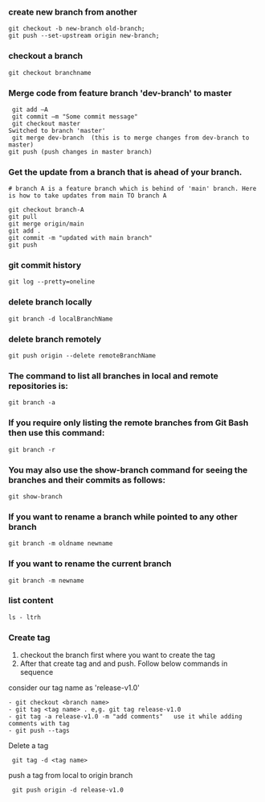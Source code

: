 

### create new branch from another

```
git checkout -b new-branch old-branch;
git push --set-upstream origin new-branch;
```
### checkout a branch

```
git checkout branchname
```

### Merge code from feature branch 'dev-branch' to master

```
 git add –A
 git commit –m "Some commit message"
 git checkout master
Switched to branch 'master'
 git merge dev-branch  (this is to merge changes from dev-branch to master)
git push (push changes in master branch)
```

### Get the update from a branch that is ahead of your branch. 

```
# branch A is a feature branch which is behind of 'main' branch. Here is how to take updates from main TO branch A

git checkout branch-A
git pull
git merge origin/main
git add .
git commit -m "updated with main branch"
git push
```


### git commit history 

```
git log --pretty=oneline
```

### delete branch locally
```
git branch -d localBranchName
```
### delete branch remotely
```
git push origin --delete remoteBranchName
```
### The command to list all branches in local and remote repositories is:
```
git branch -a
```
### If you require only listing the remote branches from Git Bash then use this command:
```
git branch -r
```

### You may also use the show-branch command for seeing the branches and their commits as follows:
```
git show-branch
```
### If you want to rename a branch while pointed to any other branch
```
git branch -m oldname newname
```
### If you want to rename the current branch
```
git branch -m newname
```
### list content 
```
ls - ltrh 
```
### Create tag

1. checkout the branch first where you want to create the tag
2. After that create tag and and push. Follow below commands in sequence 

consider our tag name as 'release-v1.0'
```
- git checkout <branch name>
- git tag <tag name> . e,g. git tag release-v1.0 
- git tag -a release-v1.0 -m "add comments"   use it while adding comments with tag
- git push --tags
```

Delete a tag 
```
 git tag -d <tag name>
``` 
 push a tag from local to origin branch 
 
``` 
 git push origin -d release-v1.0
```

